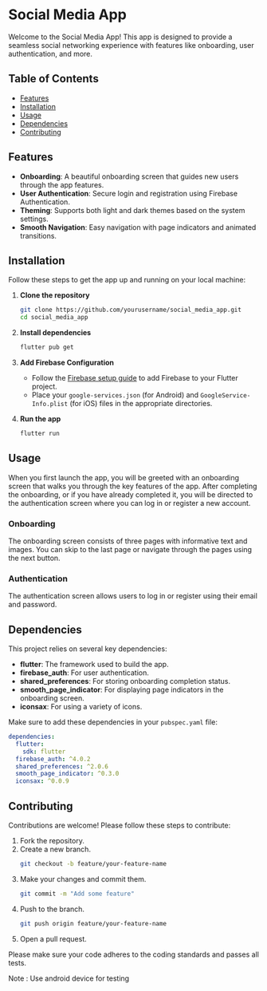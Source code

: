 # Social Media App

Welcome to the Social Media App! This app is designed to provide a seamless social networking experience with features like onboarding, user authentication, and more.

## Table of Contents
- [Features](#features)
- [Installation](#installation)
- [Usage](#usage)
- [Dependencies](#dependencies)
- [Contributing](#contributing)

## Features
- **Onboarding**: A beautiful onboarding screen that guides new users through the app features.
- **User Authentication**: Secure login and registration using Firebase Authentication.
- **Theming**: Supports both light and dark themes based on the system settings.
- **Smooth Navigation**: Easy navigation with page indicators and animated transitions.

## Installation
Follow these steps to get the app up and running on your local machine:

1. **Clone the repository**
    ```sh
    git clone https://github.com/yourusername/social_media_app.git
    cd social_media_app
    ```

2. **Install dependencies**
    ```sh
    flutter pub get
    ```

3. **Add Firebase Configuration**
    - Follow the [Firebase setup guide](https://firebase.google.com/docs/flutter/setup) to add Firebase to your Flutter project.
    - Place your `google-services.json` (for Android) and `GoogleService-Info.plist` (for iOS) files in the appropriate directories.

4. **Run the app**
    ```sh
    flutter run
    ```

## Usage
When you first launch the app, you will be greeted with an onboarding screen that walks you through the key features of the app. After completing the onboarding, or if you have already completed it, you will be directed to the authentication screen where you can log in or register a new account.

### Onboarding
The onboarding screen consists of three pages with informative text and images. You can skip to the last page or navigate through the pages using the next button.

### Authentication
The authentication screen allows users to log in or register using their email and password.

## Dependencies
This project relies on several key dependencies:

- **flutter**: The framework used to build the app.
- **firebase_auth**: For user authentication.
- **shared_preferences**: For storing onboarding completion status.
- **smooth_page_indicator**: For displaying page indicators in the onboarding screen.
- **iconsax**: For using a variety of icons.

Make sure to add these dependencies in your `pubspec.yaml` file:

```yaml
dependencies:
  flutter:
    sdk: flutter
  firebase_auth: ^4.0.2
  shared_preferences: ^2.0.6
  smooth_page_indicator: ^0.3.0
  iconsax: ^0.0.9
```

## Contributing
Contributions are welcome! Please follow these steps to contribute:

1. Fork the repository.
2. Create a new branch.
    ```sh
    git checkout -b feature/your-feature-name
    ```
3. Make your changes and commit them.
    ```sh
    git commit -m "Add some feature"
    ```
4. Push to the branch.
    ```sh
    git push origin feature/your-feature-name
    ```
5. Open a pull request.

Please make sure your code adheres to the coding standards and passes all tests.


Note : Use android device for testing
